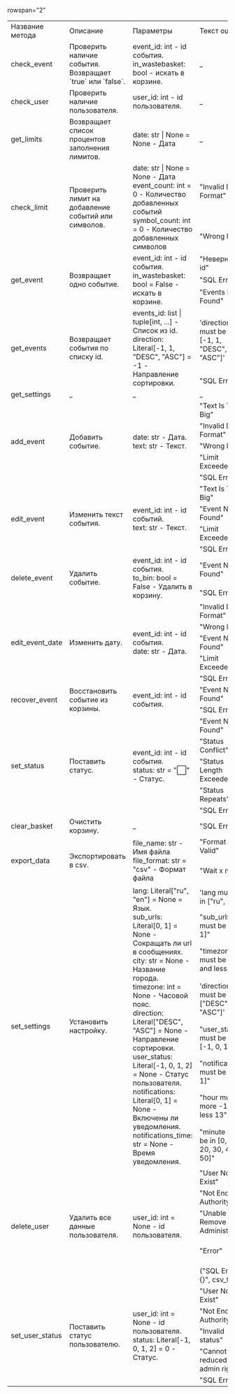 


 rowspan="2"
<table>
    <tr>
        <td>Название метода</td>
        <td>Описание</td>
        <td>Параметры</td>
        <td>Текст ошибки</td>
        <td>Описание ошибки</td>
    </tr>
    <tr>
        <td>check_event</td>
        <td>Проверить наличие события.<br>Возвращает `true` или `false`.</td>
        <td>event_id: int - id события.<br>in_wastebasket: bool - искать в корзине.</td>
        <td>_</td>
        <td>_</td>
    </tr>
    <tr>
        <td>check_user</td>
        <td>Проверить наличие пользователя.</td>
        <td>user_id: int - id пользователя.</td>
        <td>_</td>
        <td>_</td>
    </tr>
    <tr>
        <td>get_limits</td>
        <td>Возвращает список процентов заполнения лимитов.</td>
        <td>date: str | None = None - Дата</td>
        <td>_</td>
        <td>_</td>
    </tr>
    <tr>
        <td rowspan="2">check_limit</td>
        <td rowspan="2">Проверить лимит на добавление событий или символов.</td>
        <td rowspan="2">date: str | None = None - Дата<br>event_count: int = 0 - Количество добавленных событий<br>symbol_count: int = 0 - Количество добавленных символов</td>
        <td>"Invalid Date Format"</td>
        <td>Формат даты неверный.</td>
    </tr>
    <tr>
        <td>"Wrong Date"</td>
        <td>Неверная дата.</td>
    </tr>
    <tr>
        <td rowspan="3">get_event</td>
        <td rowspan="3">Возвращает одно событие.</td>
        <td rowspan="3">event_id: int - id события.<br>in_wastebasket: bool = False - искать в корзине.</td>
        <td>"Неверный id"</td>
        <td>Неверный id.</td>
    </tr>
    <tr>
        <td>"SQL Error {}"</td>
        <td>Ошибка sql.</td>
    </tr>
    <tr>
        <td>"Events Not Found"</td>
        <td>Событие не найдено.</td>
    </tr>
    <tr>
        <td rowspan="2">get_events</td>
        <td rowspan="2">Возвращает события по списку id.</td>
        <td rowspan="2">events_id: list | tuple[int, ...] - Список из id.<br>direction: Literal[-1, 1, "DESC", "ASC"] = -1 - Направление сортировки.</td>
        <td>'direction must be in [-1, 1, "DESC", "ASC"]'</td>
        <td>Неверный direction.</td>
    </tr>
    <tr>
        <td>"SQL Error"</td>
        <td>Ошибка sql.</td>
    </tr>
    <tr>
        <td>get_settings</td>
        <td>_</td>
        <td>_</td>
        <td>_</td>
        <td>_</td>
    </tr>
    <tr>
        <td rowspan="5">add_event</td>
        <td rowspan="5">Добавить событие.</td>
        <td rowspan="5">date: str - Дата.<br>text: str - Текст.</td>
        <td>"Text Is Too Big"</td>
        <td>Текст слишком большой.</td>
    </tr>
    <tr>
        <td>"Invalid Date Format"</td>
        <td>Формат даты неверный.</td>
    </tr>
    <tr>
        <td>"Wrong Date"</td>
        <td>Неверная дата.</td>
    </tr>
    <tr>
        <td>"Limit Exceeded"</td>
        <td>Лимит превышен.</td>
    </tr>
    <tr>
        <td>"SQL Error {}"</td>
        <td>Ошибка sql.</td>
    </tr>
    <tr>
        <td rowspan="4">edit_event</td>
        <td rowspan="4">Изменить текст события.</td>
        <td rowspan="4">event_id: int - id событий.<br>text: str - Текст.</td>
        <td>"Text Is Too Big"</td>
        <td>Текст слишком большой.</td>
    </tr>
    <tr>
        <td>"Event Not Found"</td>
        <td>Событие не найдено.</td>
    </tr>
    <tr>
        <td>"Limit Exceeded"</td>
        <td>Лимит превышен.</td>
    </tr>
    <tr>
        <td>"SQL Error {}"</td>
        <td>Ошибка sql.</td>
    </tr>
    <tr>
        <td rowspan="2">delete_event</td>
        <td rowspan="2">Удалить событие.</td>
        <td rowspan="2">event_id: int - id события.<br>to_bin: bool = False - Удалить в корзину.</td>
        <td>"Event Not Found"</td>
        <td>Событие не найдено.</td>
    </tr>
    <tr>
        <td>"SQL Error {}"</td>
        <td>Ошибка sql.</td>
    </tr>
    <tr>
        <td rowspan="5">edit_event_date</td>
        <td rowspan="5">Изменить дату.</td>
        <td rowspan="5">event_id: int - id события.<br>date: str - Дата.</td>
        <td>"Invalid Date Format"</td>
        <td>Формат даты неверный.</td>
    </tr>
    <tr>
        <td>"Wrong Date"</td>
        <td>Неверная дата.</td>
    </tr>
    <tr>
        <td>"Event Not Found"</td>
        <td>Событие не найдено.</td>
    </tr>
    <tr>
        <td>"Limit Exceeded"</td>
        <td>Лимит превышен.</td>
    </tr>
    <tr>
        <td>"SQL Error {}"</td>
        <td>Ошибка sql.</td>
    </tr>
    <tr>
        <td rowspan="2">recover_event</td>
        <td rowspan="2">Восстановить событие из корзины.</td>
        <td rowspan="2">event_id: int - id события.</td>
        <td>"Event Not Found"</td>
        <td>Событие не найдено.</td>
    </tr>
    <tr>
        <td>"SQL Error {}"</td>
        <td>Ошибка sql.</td>
    </tr>
    <tr>
        <td rowspan="5">set_status</td>
        <td rowspan="5">Поставить статус.</td>
        <td rowspan="5">event_id: int - id события.<br>status: str = "⬜️" - Статус.</td>
        <td>"Event Not Found"</td>
        <td>Событие не было найдено.</td>
    </tr>
    <tr>
        <td>"Status Conflict"</td>
        <td>В статусах есть конфликты.</td>
    </tr>
    <tr>
        <td>"Status Length Exceeded"</td>
        <td>Статус слишком большой.</td>
    </tr>
    <tr>
        <td>"Status Repeats"</td>
        <td>Статусы повторяются.</td>
    </tr>
    <tr>
        <td>"SQL Error {}"</td>
        <td>Ошибка sql.</td>
    </tr>
    <tr>
        <td>clear_basket</td>
        <td>Очистить корзину.</td>
        <td>_</td>
        <td>"SQL Error {}"</td>
        <td>Ошибка sql.</td>
    </tr>
    <tr>
        <td rowspan="2">export_data</td>
        <td rowspan="2">Экспортировать в csv.</td>
        <td rowspan="2">file_name: str - Имя файла<br>file_format: str = "csv" - Формат файла</td>
        <td>"Format Is Not Valid"</td>
        <td>Невалидный формат.</td>
    </tr>
    <tr>
        <td>"Wait x min"</td>
        <td>Слишком часто запрашивали, ждите x минут.</td>
    </tr>
    <tr>
        <td rowspan="8">set_settings</td>
        <td rowspan="8">Установить настройку.</td>
        <td rowspan="8">lang: Literal["ru", "en"] = None = Язык.<br>sub_urls: Literal[0, 1] = None - Сокращать ли url в сообщениях.<br>city: str = None - Название города.<br>timezone: int = None - Часовой пояс.<br>direction: Literal["DESC", "ASC"] = None - Направление сортировки.<br>user_status: Literal[-1, 0, 1, 2] = None - Статус пользователя.<br>notifications: Literal[0, 1] = None - Включены ли уведомления.<br>notifications_time: str = None - Время уведомления.</td>
        <td>'lang must be in ["ru", "en"]'</td>
        <td></td>
    </tr>
    <tr>
        <td>"sub_urls must be in [0, 1]"</td>
        <td></td>
    </tr>
    <tr>
        <td>"timezone must be -12 and less 12"</td>
        <td></td>
    </tr>
    <tr>
        <td>'direction must be in ["DESC", "ASC"]'</td>
        <td></td>
    </tr>
    <tr>
        <td>"user_status must be in [-1, 0, 1, 2]"</td>
        <td></td>
    </tr>
    <tr>
        <td>"notifications must be in [0, 1]"</td>
        <td></td>
    </tr>
    <tr>
        <td>"hour must be more -1 and less 13"</td>
        <td></td>
    </tr>
    <tr>
        <td>"minute must be in [0, 10, 20, 30, 40, 50]"</td>
        <td></td>
    </tr>
    <tr>
        <td rowspan="5">delete_user</td>
        <td rowspan="5">Удалить все данные пользователя.</td>
        <td rowspan="5">user_id: int = None - id пользователя.</td>
        <td>"User Not Exist"</td>
        <td>Пользователь не существует.</td>
    </tr>
    <tr>
        <td>"Not Enough Authority"</td>
        <td>Недостаточно прав.</td>
    </tr>
    <tr>
        <td>"Unable To Remove Administrator"</td>
        <td>Нельзя удалить администратора.</td>
    </tr>
    <tr>
        <td>"Error"</td>
        <td>Не получилось получить csv файл.</td>
    </tr>
    <tr>
        <td>("SQL Error {}", csv_file)</td>
        <td>Ошибка при удалении.</td>
    </tr>
    <tr>
        <td rowspan="5">set_user_status</td>
        <td rowspan="5">Поставить статус пользователю.</td>
        <td rowspan="5">user_id: int = None - id пользователя.<br>status: Literal[-1, 0, 1, 2] = 0 - Статус.</td>
        <td>"User Not Exist"</td>
        <td>Пользователь не существует.</td>
    </tr>
    <tr>
        <td>"Not Enough Authority"</td>
        <td>Недостаточно прав.</td>
    </tr>
    <tr>
        <td>"Invalid status"</td>
        <td>Неверный статус.</td>
    </tr>
    <tr>
        <td>"Cannot be reduced in admin rights"</td>
        <td>Нельзя понизить администратора.</td>
    </tr>
    <tr>
        <td>"SQL Error {}"</td>
        <td>Ошибка sql.</td>
    </tr>
</table>










































